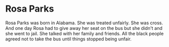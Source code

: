 # Rosa Parks

Rosa Parks was born in Alabama. She was treated unfairly. She was cross. And one day Rosa had to give away her seat on the bus but she didn't and she went to
jail. She talked with her family and friends. All the black people agreed not to take the bus until things stopped being unfair.
